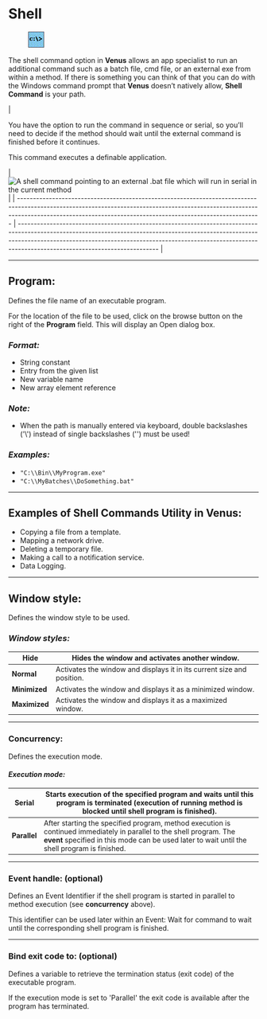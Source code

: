 # Shell

<figure><img src="../../.gitbook/assets/image (3) (1) (1) (1) (1) (1) (1) (1) (1).png" alt=""><figcaption></figcaption></figure>

The shell command option in **Venus** allows an app specialist to run an additional command such as a batch file, cmd file, or an external exe from within a method. If there is something you can think of that you can do with the Windows command prompt that **Venus** doesn’t natively allow, **Shell Command** is your path.

| <p>You have the option to run the command in sequence or serial, so you’ll need to decide if the method should wait until the external command is finished before it continues.</p><p>This command executes a definable application.</p> | <img src="https://sp-ao.shortpixel.ai/client/to_auto,q_lossless,ret_img,w_278,h_255/https://raverobot.com/wp-content/uploads/2018/11/ShellCommand-1.jpg" alt="A shell command pointing to an external .bat file which 
will run in serial in the current method" data-size="original"> |
| ---------------------------------------------------------------------------------------------------------------------------------------------------------------------------------------------------------------------------------------- | -------------------------------------------------------------------------------------------------------------------------------------------------------------------------------------------------------------------------------------------------------------------------------------- |





***

## **Program:**

Defines the file name of an executable program.

For the location of the file to be used, click on the browse button on the right of the **Program** field. This will display an Open dialog box.

### _**Format:**_

* String constant
* Entry from the given list
* New variable name
* New array element reference

### _**Note:**_

* When the path is manually entered via keyboard, double backslashes ('\\') instead of single backslashes ('') must be used!

### _**Examples:**_

* `"C:\\Bin\\MyProgram.exe"`
* `"C:\\MyBatches\\DoSomething.bat"`

***

## **Examples of Shell Commands Utility in Venus:**

* Copying a file from a template.
* Mapping a network drive.
* Deleting a temporary file.
* Making a call to a notification service.
* Data Logging.

***

## **Window style:**

Defines the window style to be used.

### _**Window styles:**_

| **Hide**      | Hides the window and activates another window.                         |
| ------------- | ---------------------------------------------------------------------- |
| **Normal**    | Activates the window and displays it in its current size and position. |
| **Minimized** | Activates the window and displays it as a minimized window.            |
| **Maximized** | Activates the window and displays it as a maximized window.            |

***

### **Concurrency:**

Defines the execution mode.

#### _**Execution mode:**_

| **Serial**   | Starts execution of the specified program and waits until this program is terminated (execution of running method is blocked until shell program is finished).                                                        |
| ------------ | --------------------------------------------------------------------------------------------------------------------------------------------------------------------------------------------------------------------- |
| **Parallel** | After starting the specified program, method execution is continued immediately in parallel to the shell program. The **event** specified in this mode can be used later to wait until the shell program is finished. |

***

### **Event handle:** (optional)

Defines an Event Identifier if the shell program is started in parallel to method execution (see **concurrency** above).

This identifier can be used later within an Event: Wait for command to wait until the corresponding shell program is finished.

***

### **Bind exit code to:** (optional)

Defines a variable to retrieve the termination status (exit code) of the executable program.

If the execution mode is set to 'Parallel' the exit code is available after the program has terminated.
